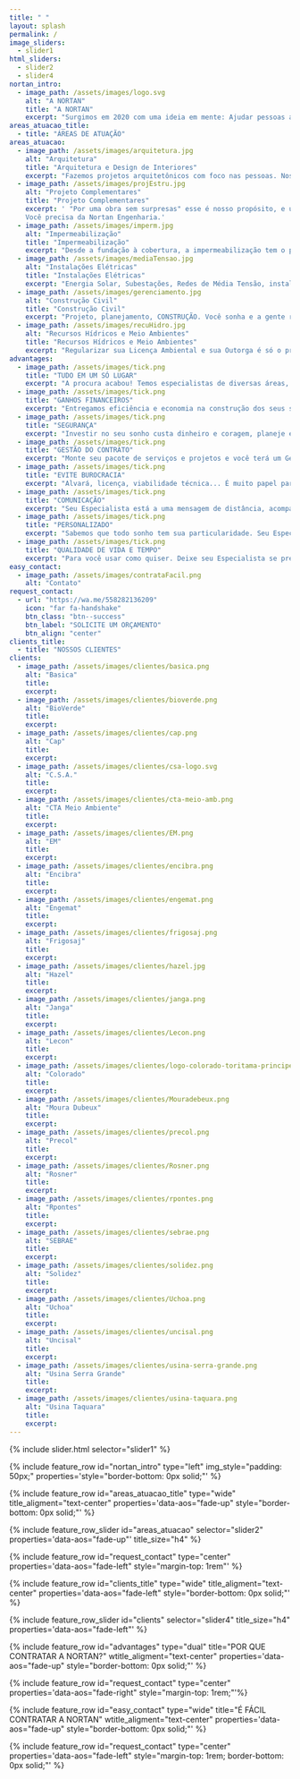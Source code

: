 ```yaml
---
title: " "
layout: splash
permalink: /
image_sliders:
  - slider1
html_sliders:
  - slider2
  - slider4
nortan_intro:
  - image_path: /assets/images/logo.svg
    alt: "A NORTAN"
    title: "A NORTAN"
    excerpt: "Surgimos em 2020 com uma ideia em mente: Ajudar pessoas a realizarem seus sonhos através da Engenharia. Para isso trouxemos engenharia e arquitetura de ponta para o setor de construção civil de alagoas, com um grande time de engenheiros e arquitetos empreendedores e valorizados, viemos fazer diferente, somos a engenharia colaborativa, um jeito novo de entregar valor ao cliente. Veja o que nossa união gerou de 2020 para cá 😉"
areas_atuacao_title:
  - title: "ÁREAS DE ATUAÇÃO"
areas_atuacao:
  - image_path: /assets/images/arquitetura.jpg
    alt: "Arquitetura"
    title: "Arquitetura e Design de Interiores"
    excerpt: "Fazemos projetos arquitetônicos com foco nas pessoas. Nossa especialidade é elaborar espaços que estejam de acordo com as reais necessidades do usuário e de forma a proporcionar verdadeira qualidade de vida além de soluções sustentáveis."
  - image_path: /assets/images/projEstru.jpg
    alt: "Projeto Complementares"
    title: "Projeto Complementares"
    excerpt: ' "Por uma obra sem surpresas" esse é nosso propósito, e uma obra sem surpresas só acontece com projetos em BIM. Você não tem seus projetos em 3d? você não tem um orçamento modelado da sua obra? Você ainda fica dando jeitinho na obra? 
    Você precisa da Nortan Engenharia.'
  - image_path: /assets/images/imperm.jpg
    alt: "Impermeabilização"
    title: "Impermeabilização"
    excerpt: "Desde a fundação à cobertura, a impermeabilização tem o poder de proteger seu patrimônio e seu bem estar. Invista no time que entende, nosso líder Paulo Cunha é referência no Estado, não atoa trabalhamos nas maiores construtoras do Estado. Impermeabilização de reservatórios confinados, lajes, estacionamentos, piscinas, calhas, estamos à disposição."
  - image_path: /assets/images/mediaTensao.jpg
    alt: "Instalações Elétricas"
    title: "Instalações Elétricas"
    excerpt: "Energia Solar, Subestações, Redes de Média Tensão, instalações residenciais e comerciais. Com a experiência da equipe Nortan, sua instalação será eficiente e segura. E não se preocupe com a burocracia, nosso serviço só acaba com a obra aprovada e energizada."
  - image_path: /assets/images/gerenciamento.jpg
    alt: "Construção Civil"
    title: "Construção Civil"
    excerpt: "Projeto, planejamento, CONSTRUÇÃO. Você sonha e a gente realiza! Trabalhamos por uma obra eficiente, ou seja, que tenha alto padrão técnico e de qualidade, mas que seja econômica. Nossa equipe multidisciplinar garante isso, temos o time certo para construir o seu sonho."
  - image_path: /assets/images/recuHidro.jpg
    alt: "Recursos Hídricos e Meio Ambientes"
    title: "Recursos Hídricos e Meio Ambientes"
    excerpt: "Regularizar sua Licença Ambiental e sua Outorga é só o primeiro passo. Trabalhamos pela sustentabilidade do seu empreendimento, Trabalhamos para garantir água para que você não perca produção. Monitoramento, estudos, avaliação de impactos, consultoria. Vamos além do papel, levamos a engenharia para sua empresa."
advantages:
  - image_path: /assets/images/tick.png
    title: "TUDO EM UM SÓ LUGAR"
    excerpt: "A procura acabou! Temos especialistas de diversas áreas, trabalhando em equipe para tirar seu sonho do papel."
  - image_path: /assets/images/tick.png
    title: "GANHOS FINANCEIROS"
    excerpt: "Entregamos eficiência e economia na construção dos seus sonhos."
  - image_path: /assets/images/tick.png
    title: "SEGURANÇA"
    excerpt: "Investir no seu sonho custa dinheiro e coragem, planeje ele com uma equipe de alto nível."
  - image_path: /assets/images/tick.png
    title: "GESTÃO DO CONTRATO"
    excerpt: "Monte seu pacote de serviços e projetos e você terá um Gestor do Contrato e uma equipe multidisciplinar para você, não se preocupe com mais nada."
  - image_path: /assets/images/tick.png
    title: "EVITE BUROCRACIA"
    excerpt: "Alvará, licença, viabilidade técnica... É muito papel para uma obra. Deixe isso para seu Especialista."
  - image_path: /assets/images/tick.png
    title: "COMUNICAÇÃO"
    excerpt: "Seu Especialista está a uma mensagem de distância, acompanhe seu contrato."
  - image_path: /assets/images/tick.png
    title: "PERSONALIZADO"
    excerpt: "Sabemos que todo sonho tem sua particularidade. Seu Especialista irá te guiar pelo melhor caminho para chegar aonde você quer."
  - image_path: /assets/images/tick.png
    title: "QUALIDADE DE VIDA E TEMPO"
    excerpt: "Para você usar como quiser. Deixe seu Especialista se preocupar com os detalhes."
easy_contact:
  - image_path: /assets/images/contrataFacil.png
    alt: "Contato"
request_contact:
  - url: "https://wa.me/558282136209"
    icon: "far fa-handshake"
    btn_class: "btn--success"
    btn_label: "SOLICITE UM ORÇAMENTO"
    btn_align: "center"
clients_title:
  - title: "NOSSOS CLIENTES"
clients:
  - image_path: /assets/images/clientes/basica.png
    alt: "Basica"
    title:
    excerpt:
  - image_path: /assets/images/clientes/bioverde.png
    alt: "BioVerde"
    title:
    excerpt:
  - image_path: /assets/images/clientes/cap.png
    alt: "Cap"
    title:
    excerpt:
  - image_path: /assets/images/clientes/csa-logo.svg
    alt: "C.S.A."
    title:
    excerpt:
  - image_path: /assets/images/clientes/cta-meio-amb.png
    alt: "CTA Meio Ambiente"
    title:
    excerpt:
  - image_path: /assets/images/clientes/EM.png
    alt: "EM"
    title:
    excerpt:
  - image_path: /assets/images/clientes/encibra.png
    alt: "Encibra"
    title:
    excerpt:
  - image_path: /assets/images/clientes/engemat.png
    alt: "Engemat"
    title:
    excerpt:
  - image_path: /assets/images/clientes/frigosaj.png
    alt: "Frigosaj"
    title:
    excerpt:
  - image_path: /assets/images/clientes/hazel.jpg
    alt: "Hazel"
    title:
    excerpt:
  - image_path: /assets/images/clientes/janga.png
    alt: "Janga"
    title:
    excerpt:
  - image_path: /assets/images/clientes/Lecon.png
    alt: "Lecon"
    title:
    excerpt:
  - image_path: /assets/images/clientes/logo-colorado-toritama-principe.png
    alt: "Colorado"
    title:
    excerpt:
  - image_path: /assets/images/clientes/Mouradebeux.png
    alt: "Moura Dubeux"
    title:
    excerpt:
  - image_path: /assets/images/clientes/precol.png
    alt: "Precol"
    title:
    excerpt:
  - image_path: /assets/images/clientes/Rosner.png
    alt: "Rosner"
    title:
    excerpt:
  - image_path: /assets/images/clientes/rpontes.png
    alt: "Rpontes"
    title:
    excerpt:
  - image_path: /assets/images/clientes/sebrae.png
    alt: "SEBRAE"
    title:
    excerpt:
  - image_path: /assets/images/clientes/solidez.png
    alt: "Solidez"
    title:
    excerpt:
  - image_path: /assets/images/clientes/Uchoa.png
    alt: "Uchoa"
    title:
    excerpt:
  - image_path: /assets/images/clientes/uncisal.png
    alt: "Uncisal"
    title:
    excerpt:
  - image_path: /assets/images/clientes/usina-serra-grande.png
    alt: "Usina Serra Grande"
    title:
    excerpt:
  - image_path: /assets/images/clientes/usina-taquara.png
    alt: "Usina Taquara"
    title:
    excerpt:
---
```


{% include slider.html selector="slider1" %}

{% include feature_row id="nortan_intro" type="left" img_style="padding: 50px;" properties='style="border-bottom: 0px solid;"' %}

<div id="metrics" class="feature__wrapper aos-init aos-animate" data-aos="fade-right"></div>

{% include feature_row id="areas_atuacao_title" type="wide" title_aligment="text-center" properties='data-aos="fade-up" style="border-bottom: 0px solid;"' %}

{% include feature_row_slider id="areas_atuacao" selector="slider2" properties='data-aos="fade-up"' title_size="h4" %}

{% include feature_row id="request_contact" type="center" properties='data-aos="fade-left" style="margin-top: 1rem"' %}

{% include feature_row id="clients_title" type="wide" title_aligment="text-center" properties='data-aos="fade-left" style="border-bottom: 0px solid;"' %}

{% include feature_row_slider id="clients" selector="slider4" title_size="h4" properties='data-aos="fade-left"' %}

{% include feature_row id="advantages" type="dual" title="POR QUE CONTRATAR A NORTAN?" wtitle_aligment="text-center" properties='data-aos="fade-up" style="border-bottom: 0px solid;"' %}

{% include feature_row id="request_contact" type="center" properties='data-aos="fade-right" style="margin-top: 1rem;"'%}

{% include feature_row id="easy_contact" type="wide" title="É FÁCIL CONTRATAR A NORTAN" wtitle_aligment="text-center" properties='data-aos="fade-up" style="border-bottom: 0px solid;"' %}

{% include feature_row id="request_contact" type="center" properties='data-aos="fade-left" style="margin-top: 1rem; border-bottom: 0px solid;"' %}

